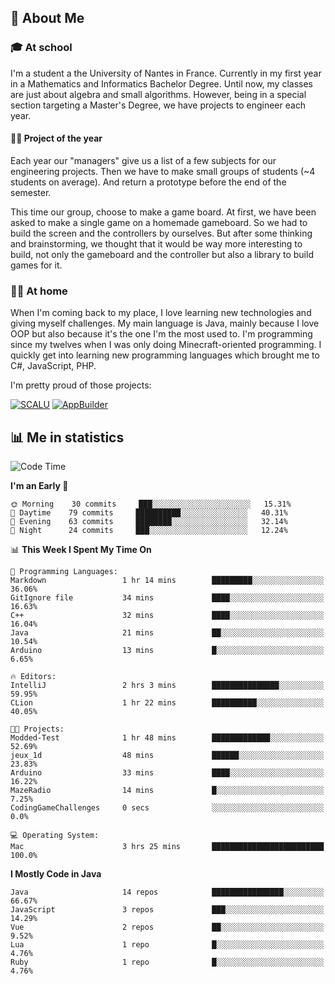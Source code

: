 ## 👀 About Me

### 🎓 At school

I'm a student a the University of Nantes in France. Currently in my first year in a Mathematics and Informatics Bachelor Degree. Until now, my classes are just about algebra and small algorithms. However, being in a special section targeting a Master's Degree, we have projects to engineer each year. 

#### 🔧🔬 Project of the year

Each year our "managers" give us a list of a few subjects for our engineering projects. Then we have to make small groups of students (~4 students on average). And return a prototype before the end of the semester.

This time our group, choose to make a game board. At first, we have been asked to make a single game on a homemade gameboard. So we had to build the screen and the controllers by ourselves. 
But after some thinking and brainstorming, we thought that it would be way more interesting to build, not only the gameboard and the controller but also a library to build games for it.

### 👨‍💻 At home

When I'm coming back to my place, I love learning new technologies and giving myself challenges. My main language is Java, mainly because I love OOP but also because it's the one I'm the most used to. I'm programming since my twelves when I was only doing Minecraft-oriented programming.  I quickly get into learning new programming languages which brought me to C#, JavaScript, PHP. 

I'm pretty proud of those projects:

[![SCALU](https://github-readme-stats.vercel.app/api/pin?username=renardfute&repo=SCALU)](https://github.com/renardfute/scalu)
[![AppBuilder](https://github-readme-stats.vercel.app/api/pin?username=pulsedev2&repo=AppBuilder)](https://github.com/pulsedev2/AppBuilder)

## 📊 Me in statistics
<!--START_SECTION:waka-->
![Code Time](http://img.shields.io/badge/Code%20Time-46%20hrs%2017%20mins-blue)

**I'm an Early 🐤** 

```text
🌞 Morning    30 commits     ███░░░░░░░░░░░░░░░░░░░░░░   15.31% 
🌆 Daytime    79 commits     ██████████░░░░░░░░░░░░░░░   40.31% 
🌃 Evening    63 commits     ████████░░░░░░░░░░░░░░░░░   32.14% 
🌙 Night      24 commits     ███░░░░░░░░░░░░░░░░░░░░░░   12.24%

```


📊 **This Week I Spent My Time On** 

```text
💬 Programming Languages: 
Markdown                 1 hr 14 mins        █████████░░░░░░░░░░░░░░░░   36.06% 
GitIgnore file           34 mins             ████░░░░░░░░░░░░░░░░░░░░░   16.63% 
C++                      32 mins             ████░░░░░░░░░░░░░░░░░░░░░   16.04% 
Java                     21 mins             ██░░░░░░░░░░░░░░░░░░░░░░░   10.54% 
Arduino                  13 mins             █░░░░░░░░░░░░░░░░░░░░░░░░   6.65%

🔥 Editors: 
IntelliJ                 2 hrs 3 mins        ███████████████░░░░░░░░░░   59.95% 
CLion                    1 hr 22 mins        ██████████░░░░░░░░░░░░░░░   40.05%

🐱‍💻 Projects: 
Modded-Test              1 hr 48 mins        █████████████░░░░░░░░░░░░   52.69% 
jeux_1d                  48 mins             ██████░░░░░░░░░░░░░░░░░░░   23.83% 
Arduino                  33 mins             ████░░░░░░░░░░░░░░░░░░░░░   16.22% 
MazeRadio                14 mins             █░░░░░░░░░░░░░░░░░░░░░░░░   7.25% 
CodingGameChallenges     0 secs              ░░░░░░░░░░░░░░░░░░░░░░░░░   0.0%

💻 Operating System: 
Mac                      3 hrs 25 mins       █████████████████████████   100.0%

```

**I Mostly Code in Java** 

```text
Java                     14 repos            ████████████████░░░░░░░░░   66.67% 
JavaScript               3 repos             ███░░░░░░░░░░░░░░░░░░░░░░   14.29% 
Vue                      2 repos             ██░░░░░░░░░░░░░░░░░░░░░░░   9.52% 
Lua                      1 repo              █░░░░░░░░░░░░░░░░░░░░░░░░   4.76% 
Ruby                     1 repo              █░░░░░░░░░░░░░░░░░░░░░░░░   4.76%

```



<!--END_SECTION:waka-->
